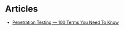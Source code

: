 # Articles

* [Penetration Testing — 100 Terms You Need To Know](https://medium.com/manishmshiva/penetration-testing-100-terms-you-need-to-know-a723c38cd8c8)